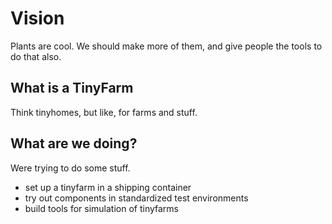 # Vision

Plants are cool. We should make more of them, and give people the tools to do that also.

## What is a TinyFarm

Think tinyhomes, but like, for farms and stuff.

## What are we doing?

Were trying to do some stuff.

* set up a tinyfarm in a shipping container
* try out components in standardized test environments
* build tools for simulation of tinyfarms
